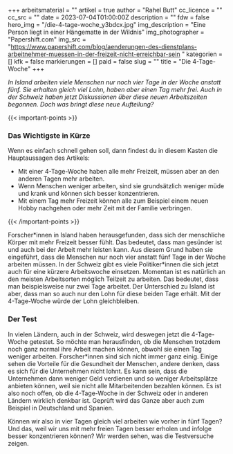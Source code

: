 +++
arbeitsmaterial = ""
artikel = true
author = "Rahel Butt"
cc_licence = ""
cc_src = ""
date = 2023-07-04T01:00:00Z
description = ""
fdw = false
hero_img = "/die-4-tage-woche_y3bdcx.jpg"
img_description = "Eine Person liegt in einer Hängematte in der Wildnis"
img_photographer = "Papershift.com"
img_src = "https://www.papershift.com/blog/aenderungen-des-dienstplans-arbeitnehmer-muessen-in-der-freizeit-nicht-erreichbar-sein "
kategorien = []
kfk = false
markierungen = []
paid = false
slug = ""
title = "Die 4-Tage-Woche"
+++

_In Island arbeiten viele Menschen nur noch vier Tage in der Woche anstatt fünf. Sie erhalten gleich viel Lohn, haben aber einen Tag mehr frei. Auch in der Schweiz haben jetzt Diskussionen über diese neuen Arbeitszeiten begonnen. Doch was bringt diese neue Aufteilung?_

{{< important-points >}} <h3>Das Wichtigste in Kürze</h3>

<p>Wenn es einfach schnell gehen soll, dann findest du in diesem Kasten die Hauptaussagen des Artikels:</p>

<ul>

<li>Mit einer 4-Tage-Woche haben alle mehr Freizeit, müssen aber an den anderen Tagen mehr arbeiten.</li>

<li>Wenn Menschen weniger arbeiten, sind sie grundsätzlich weniger müde und krank und können sich besser konzentrieren.</li>

<li>Mit einem Tag mehr Freizeit können alle zum Beispiel einem neuen Hobby nachgehen oder mehr Zeit mit der Familie verbringen.</li>

</ul> {{< /important-points >}}

Forscher\*innen in Island haben herausgefunden, dass sich der menschliche Körper mit mehr Freizeit besser fühlt. Das bedeutet, dass man gesünder ist und auch bei der Arbeit mehr leisten kann. Aus diesem Grund haben sie eingeführt, dass die Menschen nur noch vier anstatt fünf Tage in der Woche arbeiten müssen. In der Schweiz gibt es viele Politiker*innen die sich jetzt auch für eine kürzere Arbeitswoche einsetzen. Momentan ist es natürlich an den meisten Arbeitsorten möglich Teilzeit zu arbeiten. Das bedeutet, dass man beispielsweise nur zwei Tage arbeitet. Der Unterschied zu Island ist aber, dass man so auch nur den Lohn für diese beiden Tage erhält. Mit der 4-Tage-Woche würde der Lohn gleichbleiben.

### Der Test

In vielen Ländern, auch in der Schweiz, wird deswegen jetzt die 4-Tage-Woche getestet. So möchte man herausfinden, ob die Menschen trotzdem noch ganz normal ihre Arbeit machen können, obwohl sie einen Tag weniger arbeiten. Forscher*innen sind sich nicht immer ganz einig. Einige sehen die Vorteile für die Gesundheit der Menschen, andere denken, dass es sich für die Unternehmen nicht lohnt. Es kann sein, dass die Unternehmen dann weniger Geld verdienen und so weniger Arbeitsplätze anbieten können, weil sie nicht alle Mitarbeitenden bezahlen können. Es ist also noch offen, ob die 4-Tage-Woche in der Schweiz oder in anderen Ländern wirklich denkbar ist. Geprüft wird das Ganze aber auch zum Beispiel in Deutschland und Spanien.

Können wir also in vier Tagen gleich viel arbeiten wie vorher in fünf Tagen? Und das, weil wir uns mit mehr freien Tagen besser erholen und infolge besser konzentrieren können? Wir werden sehen, was die Testversuche zeigen. 
